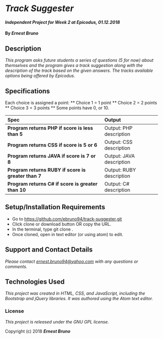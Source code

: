 # _Track Suggester_

#### _Independent Project for Week 2 at Epicodus, 01.12.2018_

#### By _**Ernest Bruno**_

## Description

_This program asks future students a series of questions (5 for now) about themselves and the program gives a track suggestion along with the description of the track based on the given answers. The tracks available options being offered by Epicodus._

## Specifications
Each choice is assigned a point:
** Choice 1 = 1 point
** Choice 2 = 2 points
** Choice 3 = 3 points
** Some points have 0, or 10.

| Spec | Output |
| :-------------    | :------------- |
| **Program returns PHP if score is less than 5**| Output: PHP description |
| **Program returns CSS if score is 5 or 6**| Output: CSS description |
| **Program returns JAVA if score is 7 or 8**| Output: JAVA description |
| **Program returns RUBY if score is greater than 7**| Output: RUBY description |
| **Program returns C# if score is greater than 10**| Output: C# description|

## Setup/Installation Requirements

* Go to https://github.com/ebruno94/track-suggester.git
* Click clone or download button OR copy the URL.
* In the terminal, type git clone <URL>.
* Once cloned, open in text editor (or using atom) to edit.

## Support and Contact Details

_Please contact ernest.bruno94@yahoo.com with any questions or comments._

## Technologies Used

_This project was created in HTML, CSS, and JavaScript, including the Bootstrap and jQuery libraries. It was authored using the Atom text editor._

### License

*This project is released under the GNU GPL license.*

Copyright (c) 2018 **_Ernest Bruno_**
